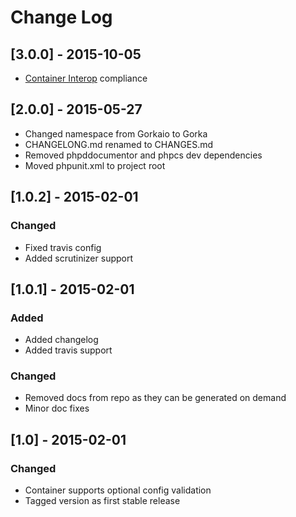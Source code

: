 # Change Log

## [3.0.0] - 2015-10-05
- [Container Interop](https://github.com/container-interop/container-interop) compliance

## [2.0.0] - 2015-05-27

- Changed namespace from Gorkaio to Gorka
- CHANGELONG.md renamed to CHANGES.md
- Removed phpddocumentor and phpcs dev dependencies
- Moved phpunit.xml to project root

## [1.0.2] - 2015-02-01
### Changed
- Fixed travis config
- Added scrutinizer support

## [1.0.1] - 2015-02-01
### Added
- Added changelog
- Added travis support

### Changed
- Removed docs from repo as they can be generated on demand
- Minor doc fixes

## [1.0] - 2015-02-01
### Changed
- Container supports optional config validation
- Tagged version as first stable release

